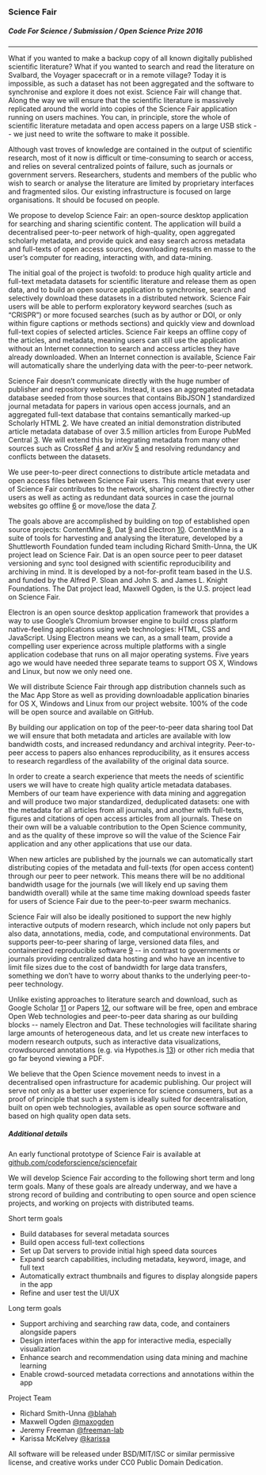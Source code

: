 ### Science Fair
##### Code For Science / Submission / Open Science Prize 2016
-----

What if you wanted to make a backup copy of all known digitally published scientific literature? What if you wanted to search and read the literature on Svalbard, the Voyager spacecraft or in a remote village? Today it is impossible, as such a dataset has not been aggregated and the software to synchronise and explore it does not exist. Science Fair will change that. Along the way we will ensure that the scientific literature is massively replicated around the world into copies of the Science Fair application running on users machines. You can, in principle, store the whole of scientific literature metadata and open access papers on a large USB stick -- we just need to write the software to make it possible.

Although vast troves of knowledge are contained in the output of scientific research, most of it now is difficult or time-consuming to search or access, and relies on several centralized points of failure, such as journals or government servers. Researchers, students and members of the public who wish to search or analyse the literature are limited by proprietary interfaces and fragmented silos. Our existing infrastructure is focused on large organisations. It should be focused on people.

We propose to develop Science Fair: an open-source desktop application for searching and sharing scientific content. The application will build a decentralised peer-to-peer network of high-quality, open aggregated scholarly metadata, and provide quick and easy search across metadata and full-texts of open access sources, downloading results en masse to the user’s computer for reading, interacting with, and data-mining. 

The initial goal of the project is twofold: to produce high quality article and full-text metadata datasets for scientific literature and release them as open data, and to build an open source application to synchronise, search and selectively download these datasets in a distributed network. Science Fair users will be able to perform exploratory keyword searches (such as “CRISPR”) or more focused searches (such as by author or DOI, or only within figure captions or methods sections) and quickly view and download full-text copies of selected articles. Science Fair keeps an offline copy of the articles, and metadata, meaning users can still use the application without an Internet connection to search and access articles they have already downloaded. When an Internet connection is available, Science Fair will automatically share the underlying data with the peer-to-peer network.

Science Fair doesn’t communicate directly with the huge number of publisher and repository websites. Instead, it uses an aggregated metadata database seeded from those sources that contains BibJSON [1] standardized journal metadata for papers in various open access journals, and an aggregated full-text database that contains semantically marked-up Scholarly HTML [2]. We have created an initial demonstration distributed article metadata database of over 3.5 million articles from Europe PubMed Central [3]. We will extend this by integrating metadata from many other sources such as CrossRef [4] and arXiv [5] and resolving redundancy and conflicts between the datasets.

We use peer-to-peer direct connections to distribute article metadata and open access files between Science Fair users. This means that every user of Science Fair contributes to the network, sharing content directly to other users as well as acting as redundant data sources in case the journal websites go offline [6] or move/lose the data [7]. 

The goals above are accomplished by building on top of established open source projects: ContentMine [8], Dat [9] and Electron [10]. ContentMine is a suite of tools for harvesting and analysing the literature, developed by a Shuttleworth Foundation funded team including Richard Smith-Unna, the UK project lead on Science Fair. Dat is an open source peer to peer dataset versioning and sync tool designed with scientific reproducibility and archiving in mind. It is developed by a not-for-profit team based in the U.S. and funded by the Alfred P. Sloan and John S. and James L. Knight Foundations. The Dat project lead, Maxwell Ogden, is the U.S. project lead on Science Fair.

Electron is an open source desktop application framework that provides a way to use Google’s Chromium browser engine to build cross platform native-feeling applications using web technologies: HTML, CSS and JavaScript. Using Electron means we can, as a small team, provide a compelling user experience across multiple platforms with a single application codebase that runs on all major operating systems. Five years ago we would have needed three separate teams to support OS X, Windows and Linux, but now we only need one.

We will distribute Science Fair through app distribution channels such as the Mac App Store as well as providing downloadable application binaries for OS X, Windows and Linux from our project website. 100% of the code will be open source and available on GitHub.

By building our application on top of the peer-to-peer data sharing tool Dat we will ensure that both metadata and articles are available with low bandwidth costs, and increased redundancy and archival integrity. Peer-to-peer access to papers also enhances reproducibility, as it ensures access to research regardless of the availability of the original data source.

In order to create a search experience that meets the needs of scientific users we will have to create high quality article metadata databases. Members of our team have experience with data mining and aggregation and will produce two major standardized, deduplicated datasets: one with the metadata for all articles from all journals, and another with full-texts, figures and citations of open access articles from all journals. These on their own will be a valuable contribution to the Open Science community, and as the quality of these improve so will the value of the Science Fair application and any other applications that use our data.

When new articles are published by the journals we can automatically start distributing copies of the metadata and full-texts (for open access content) through our peer to peer network. This means there will be no additional bandwidth usage for the journals (we will likely end up saving them bandwidth overall) while at the same time making download speeds faster for users of Science Fair due to the peer-to-peer swarm mechanics.

Science Fair will also be ideally positioned to support the new highly interactive outputs of modern research, which include not only papers but also data, annotations, media, code, and computational environments. Dat supports peer-to-peer sharing of large, versioned data files, and containerized reproducible software [9] -- in contrast to governments or journals providing centralized data hosting and who have an incentive to limit file sizes due to the cost of bandwidth for large data transfers, something we don’t have to worry about thanks to the underlying peer-to-peer technology.

Unlike existing approaches to literature search and download, such as Google Scholar [11] or Papers [12], our software will be free, open and embrace Open Web technologies and peer-to-peer data sharing as our building blocks -- namely Electron and Dat. These technologies will facilitate sharing large amounts of heterogeneous data, and let us create new interfaces to modern research outputs, such as interactive data visualizations, crowdsourced annotations (e.g. via Hypothes.is [13]) or other rich media that go far beyond viewing a PDF.

We believe that the Open Science movement needs to invest in a decentralised open infrastructure for academic publishing. Our project will serve not only as a better user experience for science consumers, but as a proof of principle that such a system is ideally suited for decentralisation, built on open web technologies, available as open source software and based on high quality open data sets.

##### *Additional details*

An early functional prototype of Science Fair is available at [github.com/codeforscience/sciencefair](https://github.com/codeforscience/sciencefair)

We will develop Science Fair according to the following short term and long term goals. Many of these goals are already underway, and we have a strong record of building and contributing to open source and open science projects, and working on projects with distributed teams.

Short term goals

- Build databases for several metadata sources
- Build open access full-text collections
- Set up Dat servers to provide initial high speed data sources
- Expand search capabilities, including metadata, keyword, image, and full text
- Automatically extract thumbnails and figures to display alongside papers in the app
- Refine and user test the UI/UX

Long term goals

- Support archiving and searching raw data, code, and containers alongside papers
- Design interfaces within the app for interactive media, especially visualization
- Enhance search and recommendation using data mining and machine learning
- Enable crowd-sourced metadata corrections and annotations within the app

Project Team

- Richard Smith-Unna  [@blahah](https://github.com/blahah)
- Maxwell Ogden  [@maxogden](https://github.com/maxogden)
- Jeremy Freeman  [@freeman-lab](https://github.com/freeman-lab)
- Karissa McKelvey  [@karissa](https://github.com/karissa)

All software will be released under BSD/MIT/ISC or similar permissive license, and creative works under CC0 Public Domain Dedication.

[1]: http://okfnlabs.org/bibjson/
[2]: https://europepmc.org/
[3]: http://www.crossref.org/
[4]: http://scholarly.vernacular.io/
[5]: http://arxiv.org/
[6]: http://www.pewresearch.org/fact-tank/2013/10/02/federal-government-shutdown-the-data-casualties/
[7]: https://medium.com/@bmpvieira/when-bioinformatics-apis-break-821ae9919492#.ij7q71kam
[8]: http://contentmine.org
[9]: http://dat-data.com/
[10]: http://electron.atom.io/
[11]: http://hyperos.io/
[12]: https://scholar.google.com/
[13]: http://www.papersapp.com/
[14]: https://hypothes.is/
